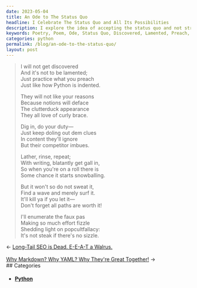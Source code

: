 ```yaml
---
date: 2023-05-04
title: An Ode to The Status Quo
headline: I Celebrate The Status Quo and All Its Possibilities
description: I explore the idea of accepting the status quo and not striving for discovery in this ode. I emphasize the importance of practice and the power of repetition. I also caution against the pitfalls of making too much effort and the fallacy of pop culture.
keywords: Poetry, Poem, Ode, Status Quo, Discovered, Lamented, Preach, Python, Indented, Notions, Deface, Clutterduck, Curly Brace, Duty, Clues, Content, Ignored, Competitor, Imbues, Lather, Rinse, Repeat, Writing, Gall, Roll, Snowballing, Wave, Surf, Faux Pas, Effort, Fizzle, Popcultfallacy, Steak, Sizzle
categories: python
permalink: /blog/an-ode-to-the-status-quo/
layout: post
---
```



> I will not get discovered  
> And it's not to be lamented;  
> Just practice what you preach   
> Just like how Python is indented.   
>   
> They will not like your reasons  
> Because notions will deface  
> The clutterduck appearance  
> They all love of curly brace.  
>   
> Dig in, do your duty—  
> Just keep doling out dem clues  
> In content they'll ignore  
> But their competitor imbues.   
>   
> Lather, rinse, repeat;  
> With writing, blatantly get gall in,  
> So when you're on a roll there is  
> Some chance it starts snowballing.  
>   
> But it won't so do not sweat it,  
> Find a wave and merely surf it.  
> It'll kill ya if you let it—  
> Don't forget all paths are worth it!  
>   
> I'll enumerate the faux pas  
> Making so much effort fizzle  
> Shedding light on popcultfallacy:  
> It's not steak if there's no sizzle.  























<div class="arrow-links"><div class="post-nav-prev"><span class="arrow">&larr;&nbsp;</span><a href="/blog/long-tail-seo-is-dead-e-e-a-t-a-walrus/">Long-Tail SEO is Dead. E-E-A-T a Walrus.</a></div> &nbsp; <div class="post-nav-next"><a href="/blog/why-markdown-why-yaml-why-they-re-great-together/">Why Markdown? Why YAML? Why They're Great Together!</a><span class="arrow">&nbsp;&rarr;</span></div></div>
## Categories

<ul>
<li><h4><a href='/python/'>Python</a></h4></li></ul>